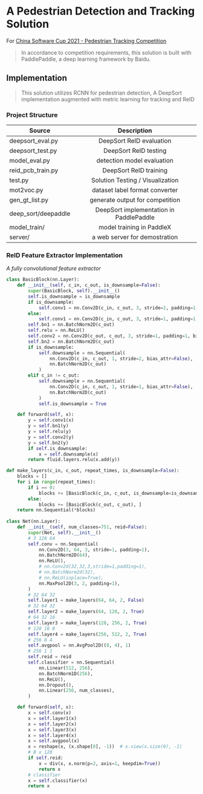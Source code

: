 # A Pedestrian Detection and Tracking Solution

For [China Software Cup 2021 - Pedestrian Tracking Competition](https://aistudio.baidu.com/aistudio/competition/detail/73/0/introduction)

> In accordance to competition requirements, this solution is built with PaddlePaddle, a deep learning framework by Baidu.

## Implementation

> This solution utilizes RCNN for pedestrian detection, A DeepSort implementation augmented with metric learning for tracking and ReID

### Project Structure

| Source              |               Description               |  
|---------------------|:---------------------------------------:|
| deepsort_eval.py    |        DeepSort ReID evaluation         |
| deepsort_test.py    |          DeepSort ReID testing          |
| model_eval.py       |       detection model evaluation        |
| reid_pcb_train.py   |         DeepSort ReID training          |
| test.py             |    Solution Testing / Visualization     |
| mot2voc.py          |     dataset label format converter      |
| gen_gt_list.py      |     generate output for competition     |
| deep_sort/deepaddle | DeepSort implementation in PaddlePaddle |
| model_train/        |        model training in PaddleX        |
| server/             |      a web server for demostration      |

### ReID Feature Extractor Implementation

*A fully convolutional feature extractor*

```python
class BasicBlock(nn.Layer):
    def __init__(self, c_in, c_out, is_downsample=False):
        super(BasicBlock, self).__init__()
        self.is_downsample = is_downsample
        if is_downsample:
            self.conv1 = nn.Conv2D(c_in, c_out, 3, stride=2, padding=1, bias_attr=False)
        else:
            self.conv1 = nn.Conv2D(c_in, c_out, 3, stride=1, padding=1, bias_attr=False)
        self.bn1 = nn.BatchNorm2D(c_out)
        self.relu = nn.ReLU()
        self.conv2 = nn.Conv2D(c_out, c_out, 3, stride=1, padding=1, bias_attr=False)
        self.bn2 = nn.BatchNorm2D(c_out)
        if is_downsample:
            self.downsample = nn.Sequential(
                nn.Conv2D(c_in, c_out, 1, stride=2, bias_attr=False),
                nn.BatchNorm2D(c_out)
            )
        elif c_in != c_out:
            self.downsample = nn.Sequential(
                nn.Conv2D(c_in, c_out, 1, stride=1, bias_attr=False),
                nn.BatchNorm2D(c_out)
            )
            self.is_downsample = True

    def forward(self, x):
        y = self.conv1(x)
        y = self.bn1(y)
        y = self.relu(y)
        y = self.conv2(y)
        y = self.bn2(y)
        if self.is_downsample:
            x = self.downsample(x)
        return fluid.layers.relu(x.add(y))

def make_layers(c_in, c_out, repeat_times, is_downsample=False):
    blocks = []
    for i in range(repeat_times):
        if i == 0:
            blocks += [BasicBlock(c_in, c_out, is_downsample=is_downsample), ]
        else:
            blocks += [BasicBlock(c_out, c_out), ]
    return nn.Sequential(*blocks)
    
class Net(nn.Layer):
    def __init__(self, num_classes=751, reid=False):
        super(Net, self).__init__()
        # 3 128 64
        self.conv = nn.Sequential(
            nn.Conv2D(3, 64, 3, stride=1, padding=1),
            nn.BatchNorm2D(64),
            nn.ReLU(),
            # nn.Conv2d(32,32,3,stride=1,padding=1),
            # nn.BatchNorm2d(32),
            # nn.ReLU(inplace=True),
            nn.MaxPool2D(3, 2, padding=1),
        )
        # 32 64 32
        self.layer1 = make_layers(64, 64, 2, False)
        # 32 64 32
        self.layer2 = make_layers(64, 128, 2, True)
        # 64 32 16
        self.layer3 = make_layers(128, 256, 2, True)
        # 128 16 8
        self.layer4 = make_layers(256, 512, 2, True)
        # 256 8 4
        self.avgpool = nn.AvgPool2D((8, 4), 1)
        # 256 1 1 
        self.reid = reid
        self.classifier = nn.Sequential(
            nn.Linear(512, 256),
            nn.BatchNorm1D(256),
            nn.ReLU(),
            nn.Dropout(),
            nn.Linear(256, num_classes),
        )

    def forward(self, x):
        x = self.conv(x)
        x = self.layer1(x)
        x = self.layer2(x)
        x = self.layer3(x)
        x = self.layer4(x)
        x = self.avgpool(x)
        x = reshape(x, (x.shape[0], -1))  # x.view(x.size(0), -1)
        # B x 128
        if self.reid:
            x = div(x, x.norm(p=2, axis=1, keepdim=True))
            return x
        # classifier
        x = self.classifier(x)
        return x
```